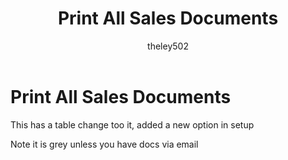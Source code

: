 ﻿---
title: Print All Sales Documents
description: New in october 2020 - Print All Sales Documents
ms.date: 09-30-2020
ms.topic: article
ms.prod: dynamics-gp
author: theley502
ms.author: theley
manager: edupont
---

# Print All Sales Documents

This has a table change too it, added a new option in setup

Note it is grey unless you have docs via email


